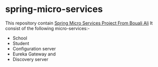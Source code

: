 # spring-micro-services
This repository contain [Spring Micro Services Project From Bouali Ali](https://www.youtube.com/watch?v=KJ0cSvYj41c)
It consist of the following micro-services:- 
- School
- Student
- Configuration server
- Eureka Gateway and 
- Discovery server

